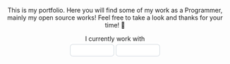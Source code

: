<p align="center">
  This is my portfolio. Here you will find some of my work as a Programmer, mainly my open source works! Feel free to take a look and thanks for your time! 🙂
</p>

<p align="center">
  I currently work with
  <br>
  <img src="images/Sem Título-1 cópia.png" />
  <img src="images/Sem Título-1 cópia.png" />
</p>